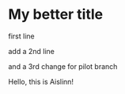 # My better title

first line

add a 2nd line

and a 3rd change for pilot branch

Hello, this is Aislinn!
